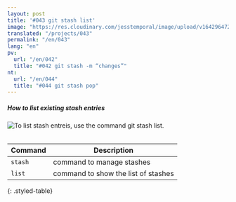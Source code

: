 ```yaml
---
layout: post
title: '#043 git stash list'
image: "https://res.cloudinary.com/jesstemporal/image/upload/v1642964722/gitfichas/en/043/thumbnail_rclvmu.jpg"
translated: "/projects/043"
permalink: "/en/043"
lang: "en"
pv:
  url: "/en/042"
  title: "#042 git stash -m “changes”"
nt:
  url: "/en/044"
  title: "#044 git stash pop"
---
```

##### How to list existing stash entries

<img alt="To list stash entreis, use the command git stash list." src="https://res.cloudinary.com/jesstemporal/image/upload/v1642964722/gitfichas/en/043/full_qdsc7t.jpg"><br><br>

| Command | Description |
|---------|-------------|
| `stash` | command to manage stashes |
| `list` | command to show the list of stashes |
{: .styled-table}

<!--
<br>

Read more about this command in the following blog post:

<a href="FILL">
  <strong>FILL</strong>
</a>
-->
